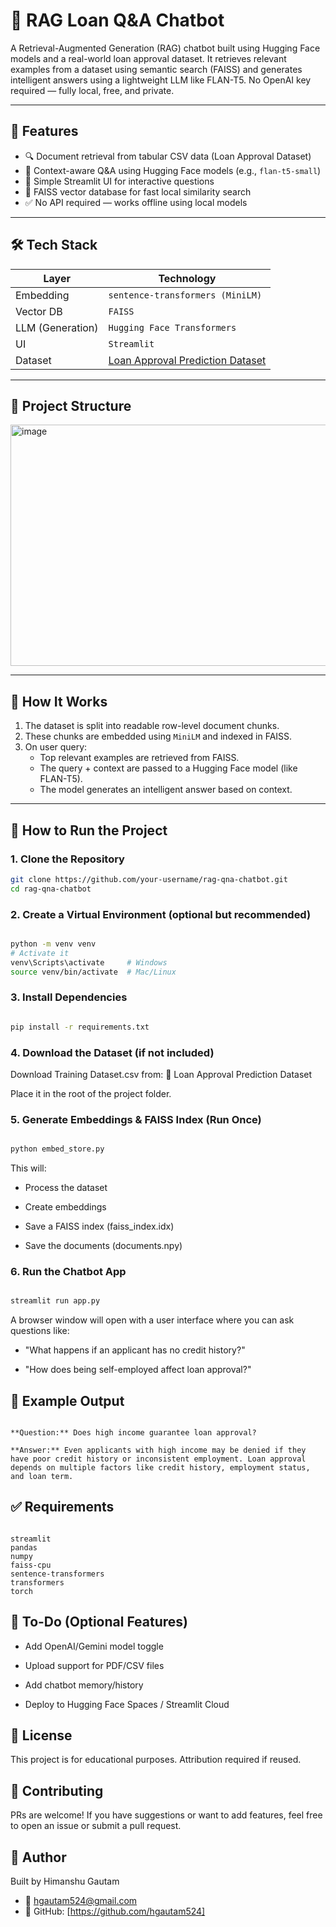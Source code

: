 # 💬 RAG Loan Q&A Chatbot

A Retrieval-Augmented Generation (RAG) chatbot built using Hugging Face models and a real-world loan approval dataset. It retrieves relevant examples from a dataset using semantic search (FAISS) and generates intelligent answers using a lightweight LLM like FLAN-T5. No OpenAI key required — fully local, free, and private.

---

## 📌 Features

- 🔍 Document retrieval from tabular CSV data (Loan Approval Dataset)
- 🧠 Context-aware Q&A using Hugging Face models (e.g., `flan-t5-small`)
- 💬 Simple Streamlit UI for interactive questions
- 💾 FAISS vector database for fast local similarity search
- ✅ No API required — works offline using local models

---

## 🛠 Tech Stack

| Layer           | Technology                          |
|----------------|--------------------------------------|
| Embedding       | `sentence-transformers (MiniLM)`     |
| Vector DB       | `FAISS`                              |
| LLM (Generation)| `Hugging Face Transformers`          |
| UI              | `Streamlit`                          |
| Dataset         | [Loan Approval Prediction Dataset](https://www.kaggle.com/datasets/sonalisingh1411/loan-approval-prediction) |

---

## 📁 Project Structure

<img width="709" height="386" alt="image" src="https://github.com/user-attachments/assets/9e475e34-c915-45b9-922d-62e9c1831c28" />


---

## 🧠 How It Works

1. The dataset is split into readable row-level document chunks.
2. These chunks are embedded using `MiniLM` and indexed in FAISS.
3. On user query:
   - Top relevant examples are retrieved from FAISS.
   - The query + context are passed to a Hugging Face model (like FLAN-T5).
   - The model generates an intelligent answer based on context.

---

## 🚀 How to Run the Project

### 1. Clone the Repository

```bash
git clone https://github.com/your-username/rag-qna-chatbot.git
cd rag-qna-chatbot
```

### 2. Create a Virtual Environment (optional but recommended)
```bash

python -m venv venv
# Activate it
venv\Scripts\activate     # Windows
source venv/bin/activate  # Mac/Linux
```
### 3. Install Dependencies
```bash

pip install -r requirements.txt
```
### 4. Download the Dataset (if not included)
Download Training Dataset.csv from:
🔗 Loan Approval Prediction Dataset

Place it in the root of the project folder.

### 5. Generate Embeddings & FAISS Index (Run Once)
```bash

python embed_store.py
```
This will:

- Process the dataset

- Create embeddings

- Save a FAISS index (faiss_index.idx)

- Save the documents (documents.npy)

### 6. Run the Chatbot App
```bash

streamlit run app.py
```
A browser window will open with a user interface where you can ask questions like:

- "What happens if an applicant has no credit history?"

- "How does being self-employed affect loan approval?"

## 🧠 Example Output
```pgsql

**Question:** Does high income guarantee loan approval?

**Answer:** Even applicants with high income may be denied if they have poor credit history or inconsistent employment. Loan approval depends on multiple factors like credit history, employment status, and loan term.
```

## ✅ Requirements
```text

streamlit
pandas
numpy
faiss-cpu
sentence-transformers
transformers
torch
```
## 📌 To-Do (Optional Features)
 - Add OpenAI/Gemini model toggle

 - Upload support for PDF/CSV files

 - Add chatbot memory/history

 - Deploy to Hugging Face Spaces / Streamlit Cloud

## 📜 License
This project is for educational purposes. Attribution required if reused.

## 🤝 Contributing
PRs are welcome! If you have suggestions or want to add features, feel free to open an issue or submit a pull request.

## 👤 Author
Built by Himanshu Gautam
- 📧 hgautam524@gmail.com
- 🔗 GitHub: [https://github.com/hgautam524]

